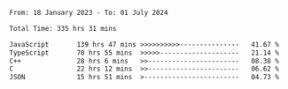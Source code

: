 <!-- ![GitHub metrics](https://metrics.lecoq.io/i-ice-bear) -->  

<!--START_SECTION:waka-->

```txt
From: 18 January 2023 - To: 01 July 2024

Total Time: 335 hrs 31 mins

JavaScript       139 hrs 47 mins >>>>>>>>>>---------------   41.67 %
TypeScript       70 hrs 55 mins  >>>>>--------------------   21.14 %
C++              28 hrs 6 mins   >>-----------------------   08.38 %
C                22 hrs 12 mins  >>-----------------------   06.62 %
JSON             15 hrs 51 mins  >------------------------   04.73 %
```

<!--END_SECTION:waka-->
###
